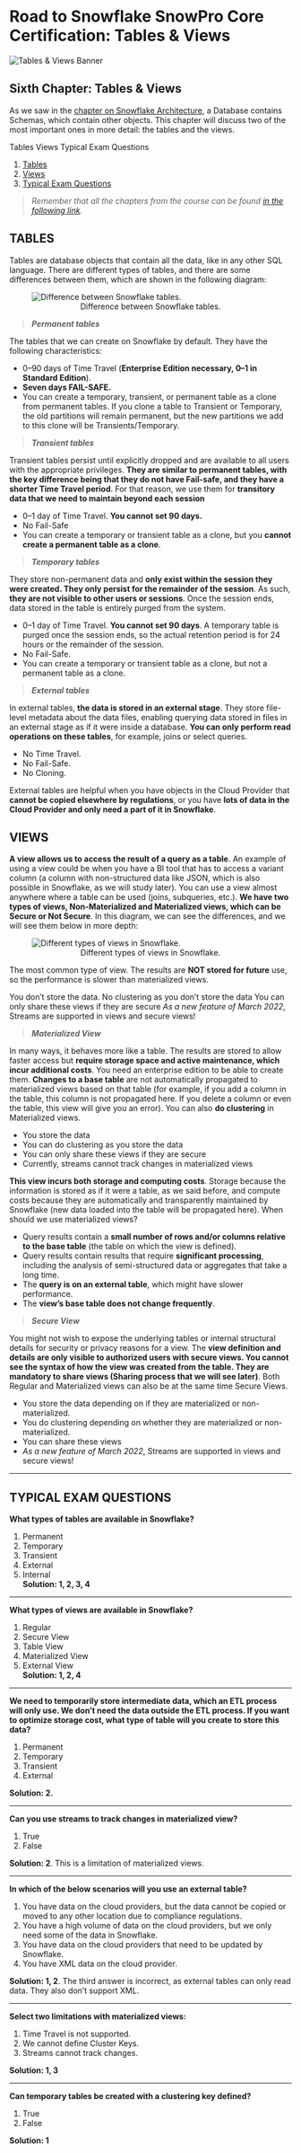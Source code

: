 # Road to Snowflake SnowPro Core Certification: Tables & Views

![Tables & Views Banner](./Assets/tables-views.png)

## Sixth Chapter: Tables & Views

As we saw in the [chapter on Snowflake Architecture](https://plazagonzalo.medium.com/road-to-snowflake-snowpro-core-certification-snowflake-architecture-b5e590a8abee), a Database contains Schemas, which contain other objects. This chapter will discuss two of the most important ones in more detail: the tables and the views.

Tables
Views
Typical Exam Questions

<ol>
<li><a href="#tables">Tables</a></li>
<li><a href="#views">Views</a></li>
<li><a href="#typical-exam-questions">Typical Exam Questions
</a></li>
</ol>

> _Remember that all the chapters from the course can be found [in the following link](./course-links.md)._

## TABLES

Tables are database objects that contain all the data, like in any other SQL language. There are different types of tables, and there are some differences between them, which are shown in the following diagram:

<figure>
  <img
  src="./Assets/differences-between-snowflake-tables.png"
  alt="Difference between Snowflake tables.">
  <figcaption align = "center">Difference between Snowflake tables.
</figcaption>
</figure>

> **_Permanent tables_**

The tables that we can create on Snowflake by default. They have the following characteristics:

<ul>
<li>0–90 days of Time Travel (<b>Enterprise Edition necessary, 0–1 in Standard Edition</b>).</li>
<li><b>Seven days FAIL-SAFE.</b></li>
<li>You can create a temporary, transient, or permanent table as a clone from permanent tables. If you clone a table to Transient or Temporary, the old partitions will remain permanent, but the new partitions we add to this clone will be Transients/Temporary.</li>
</ul>

> **_Transient tables_**

Transient tables persist until explicitly dropped and are available to all users with the appropriate privileges. <b>They are similar to permanent tables, with the key difference being that they do not have Fail-safe, and they have a shorter Time Travel period</b>. For that reason, we use them for <b>transitory data that we need to maintain beyond each session</b>

<ul>
<li>0–1 day of Time Travel. <b>You cannot set 90 days.</b></li>
<li>No Fail-Safe</li>
<li>You can create a temporary or transient table as a clone, but you <b>cannot create a permanent table as a clone</b>.</li>
</ul>

> **_Temporary tables_**

They store non-permanent data and <b>only exist within the session they were created. They only persist for the remainder of the session</b>. As such, <b>they are not visible to other users or sessions</b>. Once the session ends, data stored in the table is entirely purged from the system.

<ul>
<li>0–1 day of Time Travel. <b>You cannot set 90 days</b>. A temporary table is purged once the session ends, so the actual retention period is for 24 hours or the remainder of the session.</li>
<li>No Fail-Safe.</li>
<li>You can create a temporary or transient table as a clone, but not a permanent table as a clone.</li>
</ul>

> **_External tables_**

In external tables, <b>the data is stored in an external stage</b>. They store file-level metadata about the data files, enabling querying data stored in files in an external stage as if it were inside a database. <b>You can only perform read operations on these tables</b>, for example, joins or select queries.

<ul>
<li>No Time Travel.</li>
<li>No Fail-Safe.</li>
<li>No Cloning.</li>
</ul>

External tables are helpful when you have objects in the Cloud Provider that <b>cannot be copied elsewhere by regulations</b>, or you have <b>lots of data in the Cloud Provider and only need a part of it in Snowflake</b>.

## VIEWS

<b>A view allows us to access the result of a query as a table</b>. An example of using a view could be when you have a BI tool that has to access a variant column (a column with non-structured data like JSON, which is also possible in Snowflake, as we will study later). You can use a view almost anywhere where a table can be used (joins, subqueries, etc.). <b>We have two types of views, Non-Materialized and Materialized views, which can be Secure or Not Secure</b>. In this diagram, we can see the differences, and we will see them below in more depth:

<figure>
  <img
  src="./Assets/different-types-views-in-snowflake.png"
  alt="Different types of views in Snowflake.">
  <figcaption align = "center">Different types of views in Snowflake.
</figcaption>
</figure>

The most common type of view. The results are <b>NOT stored for future</b> use, so the performance is slower than materialized views.

You don’t store the data.
No clustering as you don’t store the data
You can only share these views if they are secure
<i>As a new feature of March 2022</i>, Streams are supported in views and secure views!

> **_Materialized View_**

In many ways, it behaves more like a table. The results are stored to allow faster access but <b>require storage space and active maintenance, which incur additional costs</b>. You need an enterprise edition to be able to create them. <b>Changes to a base table</b> are not automatically propagated to materialized views based on that table (for example, if you add a column in the table, this column is not propagated here. If you delete a column or even the table, this view will give you an error). You can also <b>do clustering</b> in Materialized views.

<ul>
<li>You store the data</li>
<li>You can do clustering as you store the data</li>
<li>You can only share these views if they are secure</li>
<li>Currently, streams cannot track changes in materialized views</li>
</ul>

<b>This view incurs both storage and computing costs</b>. Storage because the information is stored as if it were a table, as we said before, and compute costs because they are automatically and transparently maintained by Snowflake (new data loaded into the table will be propagated here). When should we use materialized views?

<ul>
<li>Query results contain a <b>small number of rows and/or columns relative to the base table</b> (the table on which the view is defined).</li>
<li>Query results contain results that require <b>significant processing</b>, including the analysis of semi-structured data or aggregates that take a long time.</li>
<li>The <b>query is on an external table</b>, which might have slower performance.</li>
<li>The <b>view’s base table does not change frequently</b>.</li>
</ul>

> **_Secure View_**

You might not wish to expose the underlying tables or internal structural details for security or privacy reasons for a view. The <b>view definition and details are only visible to authorized users with secure views. You cannot see the syntax of how the view was created from the table. They are mandatory to share views (Sharing process that we will see later)</b>. Both Regular and Materialized views can also be at the same time Secure Views.

<ul>
<li>You store the data depending on if they are materialized or non-materialized.</li>
<li>You do clustering depending on whether they are materialized or non-materialized.</li>
<li>You can share these views</li>
<li><i>As a new feature of March 2022</i>, Streams are supported in views and secure views!</li>
</ul>

---

## TYPICAL EXAM QUESTIONS

<b>What types of tables are available in Snowflake?</b>

<ol>
<li>Permanent</li>
<li>Temporary</li>
<li>Transient</li>
<li>External</li>
<li>Internal</li>
<b>Solution: 1, 2, 3, 4</b>
</ol>

---

<b>What types of views are available in Snowflake?</b>

<ol>
<li>Regular</li>
<li>Secure View</li>
<li>Table View</li>
<li>Materialized View</li>
<li>External View</li>
<b>Solution: 1, 2, 4</b>
</ol>

---

<b>We need to temporarily store intermediate data, which an ETL process will only use. We don’t need the data outside the ETL process. If you want to optimize storage cost, what type of table will you create to store this data?</b>

<ol>
<li>Permanent</li>
<li>Temporary</li>
<li>Transient</li>
<li>External</li>
</ol>

<b>Solution: 2.</b>

---

<b>Can you use streams to track changes in materialized view?</b>

<ol>
<li>True</li>
<li>False</li>
</ol>

<b>Solution: 2</b>. This is a limitation of materialized views.

---

<b>In which of the below scenarios will you use an external table?</b>

<ol>
<li>You have data on the cloud providers, but the data cannot be copied or moved to any other location due to compliance regulations.</li>
<li>You have a high volume of data on the cloud providers, but we only need some of the data in Snowflake.</li>
<li>You have data on the cloud providers that need to be updated by Snowflake.</li>
<li>You have XML data on the cloud provider.</li>
</ol>

<b>Solution: 1, 2</b>. The third answer is incorrect, as external tables can only read data. They also don’t support XML.

---

<b>Select two limitations with materialized views:</b>

<ol>
<li>Time Travel is not supported.</li>
<li>We cannot define Cluster Keys.</li>
<li>Streams cannot track changes.</li>
</ol>

<b>Solution: 1, 3</b>

---

<b>Can temporary tables be created with a clustering key defined?</b>

<ol>
<li>True</li>
<li>False</li>
</ol>

<b>Solution: 1</b>

